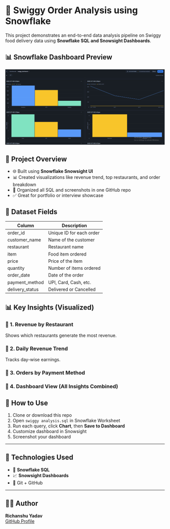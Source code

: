 # 🛵 Swiggy Order Analysis using Snowflake

This project demonstrates an end-to-end data analysis pipeline on Swiggy food delivery data using **Snowflake SQL and Snowsight Dashboards**.

## 📊 Snowflake Dashboard Preview

![Swiggy Snowflake Analysis](snowflake_dashboard.png)


## 📌 Project Overview

- 🌐 Built using **Snowflake Snowsight UI**
- 📊 Created visualizations like revenue trend, top restaurants, and order breakdown
- 📁 Organized all SQL and screenshots in one GitHub repo
- ✅ Great for portfolio or interview showcase

## 📁 Dataset Fields

| Column          | Description                        |
|-----------------|------------------------------------|
| order_id        | Unique ID for each order           |
| customer_name   | Name of the customer               |
| restaurant      | Restaurant name                    |
| item            | Food item ordered                  |
| price           | Price of the item                  |
| quantity        | Number of items ordered            |
| order_date      | Date of the order                  |
| payment_method  | UPI, Card, Cash, etc.              |
| delivery_status | Delivered or Cancelled             |

## 📊 Key Insights (Visualized)

### 📌 1. Revenue by Restaurant
Shows which restaurants generate the most revenue.

### 📌 2. Daily Revenue Trend
Tracks day-wise earnings.

### 📌 3. Orders by Payment Method

### 📌 4. Dashboard View (All Insights Combined)

## 🧠 How to Use

1. Clone or download this repo
2. Open `swiggy analysis.sql` in Snowflake Worksheet
3. Run each query, click **Chart**, then **Save to Dashboard**
4. Customize dashboard in Snowsight
5. Screenshot your dashboard 

---

## 🚀 Technologies Used

- 🧊 **Snowflake SQL**
- 📈 **Snowsight Dashboards**
- 📝 Git + GitHub

---

## 🧑‍💻 Author

**Richanshu Yadav**  
[GitHub Profile](https://github.com/richanshu14)



